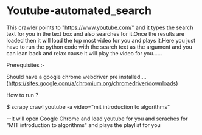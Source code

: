 # Youtube-automated_search
This crawler points to "https://www.youtube.com/" and it types the search text for you in the text box and also searches for it.Once the results are loaded then it will load the top most video for you and plays it.Here you just have to run the python code with the search text as the argument and you can lean back and relax cause it will play the video for you......


Prerequisites :-

Should have a google chrome webdriver pre installed....(https://sites.google.com/a/chromium.org/chromedriver/downloads)

How to run ?

$ scrapy crawl youtube -a video="mit introduction to algorithms"

--It will open Google Chrome and load youtube for you and seraches for "MIT introduction to algorithms" and plays the playlist for you
